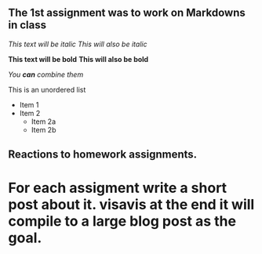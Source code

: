 ## The 1st assignment was to work on Markdowns in class 

*This text will be italic*
_This will also be italic_

**This text will be bold**
__This will also be bold__

_You **can** combine them_

This is an unordered list
* Item 1
* Item 2
  * Item 2a
  * Item 2b

## Reactions to homework assignments. 

# For each assigment write a short post about it. visavis at the end it will compile to a large blog post as the goal. 
